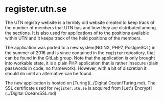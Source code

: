 # register.utn.se

The UTN registry website is a terribly old website created to keep track of the
number of members that UTN has and how they are distributed among the sections.
It is also used for applications of to the positions available within UTN and it
keeps track of the held positions of the members.

The application was ported to a new system(NGINX, PHP7, PostgreSQL) in the
summer of 2016 and is since contained in the `register` repository, that can be
found in the GitLab group. Note that the application is only brought into
workable state, it is a plain PHP application that is rather insecure (plain
passwords in code, no framework). However, with a bit of discretion it should do
until an alternative can be found.

The new application is hosted on [Turing](../Digital Ocean/Turing.md). The SSL certificate used for `register.utn.se` is acquired from [Let's Encrypt](../Digital Ocean/SSL.md)
